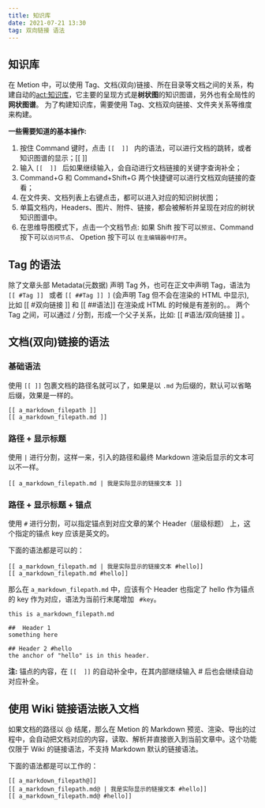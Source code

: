 ```yaml
---
title: 知识库
date: 2021-07-21 13:30
tag: 双向链接 语法
---
```

## 知识库
在 Metion 中，可以使用 Tag、文档(双向)链接、所在目录等文档之间的关系，构建自动的<act:知识库>，它主要的呈现方式是**树状图**的知识图谱，另外也有全局性的**网状图谱**。
为了构建知识库，需要使用 Tag、文档双向链接、文件夹关系等维度来构建。

**一些需要知道的基本操作:**
1. 按住 Command 键时，点击 `[[  ]] ` 内的语法，可以进行文档的跳转，或者知识图谱的显示；[[  ]] 
2. 输入 `[[  ]] ` 后如果继续输入，会自动进行文档链接的关键字查询补全；
3. Command+G 和 Command+Shift+G 两个快捷键可以进行文档双向链接的查看；
4. 在文件夹、文档列表上右键点击，都可以进入对应的知识树状图；
5. 单篇文档内，Headers、图片、附件、链接，都会被解析并呈现在对应的树状知识图谱中。
6. 在思维导图模式下，点击一个文档节点: 如果 Shift 按下可以`预览`、Command 按下可以`访问节点`、 Opetion 按下可以 `在主编辑器中打开`。

## Tag 的语法
除了文章头部 Metadata(元数据) 声明 Tag 外，也可在正文中声明 Tag，语法为 `[[ #Tag ]] ` 或者 `[[ ##Tag ]] ]` (会声明 Tag 但不会在渲染的 HTML 中显示), 比如 [[ #双向链接 ]] 和 [[ ##语法]] 在渲染成 HTML 的时候是有差别的。。
两个 Tag 之间，可以通过 / 分割，形成一个父子关系，比如: [[ #语法/双向链接 ]] 。

## 文档(双向)链接的语法
### 基础语法
使用 `[[ ]]`  包裹文档的路径名就可以了，如果是以 `.md` 为后缀的，默认可以省略后缀，效果是一样的。
```
[[ a_markdown_filepath ]]
[[ a_markdown_filepath.md ]]
```

### 路径 + 显示标题
使用 ` | ` 进行分割，这样一来，引入的路径和最终 Markdown 渲染后显示的文本可以不一样。
```
[[ a_markdown_filepath.md | 我是实际显示的链接文本 ]]
```

### 路径 + 显示标题 + 锚点
使用 `#` 进行分割，可以指定锚点到对应文章的某个 Header（层级标题） 上，这个指定的锚点 key 应该是英文的。

下面的语法都是可以的：
```
[[ a_markdown_filepath.md | 我是实际显示的链接文本 #hello]]
[[ a_markdown_filepath.md #hello]]
```

那么在 `a_markdown_filepath.md` 中，应该有个 Header 也指定了 hello 作为锚点的 key 作为对应，语法为当前行末尾增加 ` #key`。
```
this is a_markdown_filepath.md

##  Header 1
something here

## Header 2 #hello
the anchor of "hello" is in this header.
```

**注:** 锚点的内容，在 `[[  ]]` 的自动补全中，在其内部继续输入 # 后也会继续自动对应补全。

## 使用 Wiki 链接语法嵌入文档
如果文档的路径以 @ 结尾，那么在 Metion 的 Markdown 预览、渲染、导出的过程中，会自动把文档对应的内容，读取、解析并直接嵌入到当前文章中。这个功能仅限于 Wiki 的链接语法，不支持 Markdown 默认的链接语法。

下面的语法都是可以工作的：
```
[[ a_markdown_filepath@]]
[[ a_markdown_filepath.md@ | 我是实际显示的链接文本 #hello]]
[[ a_markdown_filepath.md@ #hello]]
```
